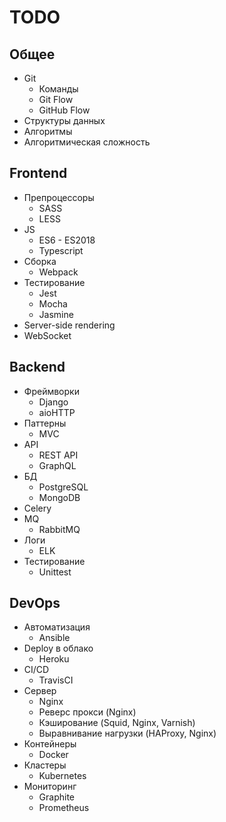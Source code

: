 # TODO

## Общее

- Git
    - Команды
    - Git Flow
    - GitHub Flow
- Структуры данных
- Алгоритмы
- Алгоритмическая сложность



## Frontend

- Препроцессоры
    - SASS
    - LESS
- JS
    - ES6 - ES2018
    - Typescript
- Сборка
    - Webpack
- Тестирование
    - Jest
    - Mocha
    - Jasmine
- Server-side rendering
- WebSocket



## Backend

- Фреймворки
    - Django
    - aioHTTP
- Паттерны
    - MVC
- API
    - REST API
    - GraphQL
- БД
    - PostgreSQL
    - MongoDB
- Celery
- MQ
    - RabbitMQ
- Логи
    - ELK
- Тестирование
    - Unittest



## DevOps

- Автоматизация
    - Ansible
- Deploy в облако
    - Heroku
- CI/CD
    - TravisCI
- Сервер
    - Nginx
    - Реверс прокси (Nginx)
    - Кэширование (Squid, Nginx, Varnish)
    - Выравнивание нагрузки (HAProxy, Nginx)
- Контейнеры
    - Docker
- Кластеры
    - Kubernetes
- Мониторинг
    - Graphite
    - Prometheus
